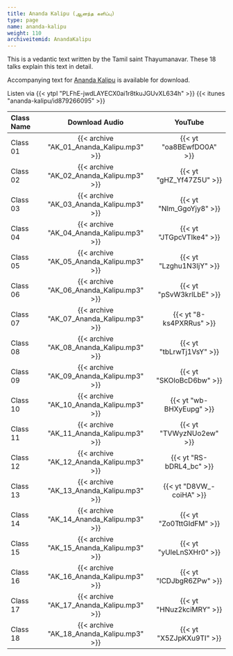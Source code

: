 ```yaml
---
title: Ananda Kalipu (ஆனந்த களிப்பு)
type: page
name: ananda-kalipu
weight: 110
archiveitemid: AnandaKalipu
---
```


This is a vedantic text written by the Tamil saint Thayumanavar. These 18 talks explain this text in detail.

Accompanying text for [Ananda Kalipu](https://archive.org/download/VedanticTexts/Ananda_Kalipu.pdf) is available for download.

Listen via {{< ytpl "PLFhE-jwdLAYECX0ai1r8tkuJGUvXL634h" >}} {{< itunes "ananda-kalipu/id879266095" >}}

Class Name | Download Audio | YouTube
:---|:---:|:---:
Class 01 | {{< archive "AK_01_Ananda_Kalipu.mp3" >}} | {{< yt "oa8BEwfDO0A" >}}
Class 02 | {{< archive "AK_02_Ananda_Kalipu.mp3" >}} | {{< yt "gHZ_Yf47Z5U" >}}
Class 03 | {{< archive "AK_03_Ananda_Kalipu.mp3" >}} | {{< yt "NIm_GgoYjy8" >}}
Class 04 | {{< archive "AK_04_Ananda_Kalipu.mp3" >}} | {{< yt "JTGpcVTIke4" >}}
Class 05 | {{< archive "AK_05_Ananda_Kalipu.mp3" >}} | {{< yt "Lzghu1N3IjY" >}}
Class 06 | {{< archive "AK_06_Ananda_Kalipu.mp3" >}} | {{< yt "pSvW3krlLbE" >}}
Class 07 | {{< archive "AK_07_Ananda_Kalipu.mp3" >}} | {{< yt "8-ks4PXRRus" >}}
Class 08 | {{< archive "AK_08_Ananda_Kalipu.mp3" >}} | {{< yt "tbLrwTj1VsY" >}}
Class 09 | {{< archive "AK_09_Ananda_Kalipu.mp3" >}} | {{< yt "SKOloBcD6bw" >}}
Class 10 | {{< archive "AK_10_Ananda_Kalipu.mp3" >}} | {{< yt "wb-BHXyEupg" >}}
Class 11 | {{< archive "AK_11_Ananda_Kalipu.mp3" >}} | {{< yt "TVWyzNUo2ew" >}}
Class 12 | {{< archive "AK_12_Ananda_Kalipu.mp3" >}} | {{< yt "RS-bDRL4_bc" >}}
Class 13 | {{< archive "AK_13_Ananda_Kalipu.mp3" >}} | {{< yt "D8VW_-coiHA" >}}
Class 14 | {{< archive "AK_14_Ananda_Kalipu.mp3" >}} | {{< yt "Zo0TttGIdFM" >}}
Class 15 | {{< archive "AK_15_Ananda_Kalipu.mp3" >}} | {{< yt "yUleLnSXHr0" >}}
Class 16 | {{< archive "AK_16_Ananda_Kalipu.mp3" >}} | {{< yt "lCDJbgR6ZPw" >}}
Class 17 | {{< archive "AK_17_Ananda_Kalipu.mp3" >}} | {{< yt "HNuz2kciMRY" >}}
Class 18 | {{< archive "AK_18_Ananda_Kalipu.mp3" >}} | {{< yt "X5ZJpKXu9TI" >}}
